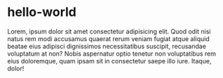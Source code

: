 # hello-world
Lorem, ipsum dolor sit amet consectetur adipisicing elit. Quod odit nisi natus rem modi accusamus quaerat rerum veniam fugiat atque aliquid beatae eius adipisci dignissimos necessitatibus suscipit, recusandae voluptatum at non? Nobis aspernatur optio tenetur non voluptatibus rem eius doloremque, quam ipsam sit in consectetur saepe illo iure. Itaque, dolor!
